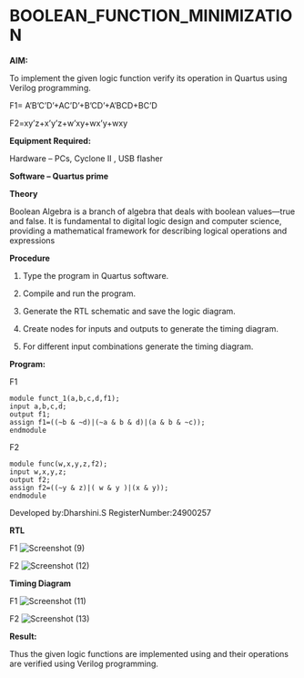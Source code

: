# BOOLEAN_FUNCTION_MINIMIZATION

**AIM:**

To implement the given logic function verify its operation in Quartus using Verilog programming.

F1= A’B’C’D’+AC’D’+B’CD’+A’BCD+BC’D 

F2=xy’z+x’y’z+w’xy+wx’y+wxy

**Equipment Required:**

Hardware – PCs, Cyclone II , USB flasher

**Software – Quartus prime**

**Theory**

Boolean Algebra is a branch of algebra that deals with boolean values—true and false. It is fundamental to digital logic design and computer science, providing a mathematical framework for describing logical operations and expressions

**Procedure**

1.	Type the program in Quartus software.

2.	Compile and run the program.

3.	Generate the RTL schematic and save the logic diagram.

4.	Create nodes for inputs and outputs to generate the timing diagram.

5.	For different input combinations generate the timing diagram.


**Program:**

F1
```
module funct_1(a,b,c,d,f1);
input a,b,c,d;
output f1;
assign f1=((~b & ~d)|(~a & b & d)|(a & b & ~c));
endmodule
```
F2
```
module func(w,x,y,z,f2);
input w,x,y,z;
output f2;
assign f2=((~y & z)|( w & y )|(x & y));
endmodule
```

Developed by:Dharshini.S RegisterNumber:24900257


**RTL**

F1
![Screenshot (9)](https://github.com/user-attachments/assets/403019be-30f2-4145-8ec4-19d97c21b454)

F2
![Screenshot (12)](https://github.com/user-attachments/assets/b1a9c2b5-72e3-462a-9f2a-009ac33cf037)



**Timing Diagram**

F1
![Screenshot (11)](https://github.com/user-attachments/assets/abb4fd13-5833-484a-b91f-a2caecdd620a)

F2
![Screenshot (13)](https://github.com/user-attachments/assets/dbd886bd-c6b6-4cca-8cdf-cc091a6e5c55)




**Result:**

Thus the given logic functions are implemented using and their operations are verified using Verilog programming.

